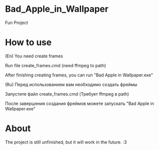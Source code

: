 # Bad_Apple_in_Wallpaper
Fun Project

# How to use
(En)
You need create frames

Run file create_frames.cmd (need ffmpeg to path)

After finishing creating frames, you can run "Bad Apple in Wallpaper.exe"


(Ru)
Перед использованием вам необходимо создать фреймы

Запустите файл create_frames.cmd (Требует ffmpeg в path)

После завершения создания фреймов можете запускать "Bad Apple in Wallpaper.exe"

# About
The project is still unfinished, but it will work in the future.
:3
